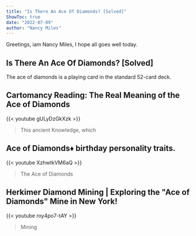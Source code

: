```yaml
---
title: "Is There An Ace Of Diamonds? [Solved]"
ShowToc: true 
date: "2022-07-09"
author: "Nancy Miles" 
---
```


Greetings, iam Nancy Miles, I hope all goes well today.
## Is There An Ace Of Diamonds? [Solved]
The ace of diamonds is a playing card in the standard 52-card deck.

## Cartomancy Reading: The Real Meaning of the Ace of Diamonds
{{< youtube gULyDzGkXzk >}}
>This ancient Knowledge, which 

## Ace of Diamonds♦ birthday personality traits.
{{< youtube XzhwtkVM6aQ >}}
>The Ace of Diamonds

## Herkimer Diamond Mining | Exploring the "Ace of Diamonds" Mine in New York!
{{< youtube roy4po7-tAY >}}
>Mining 

